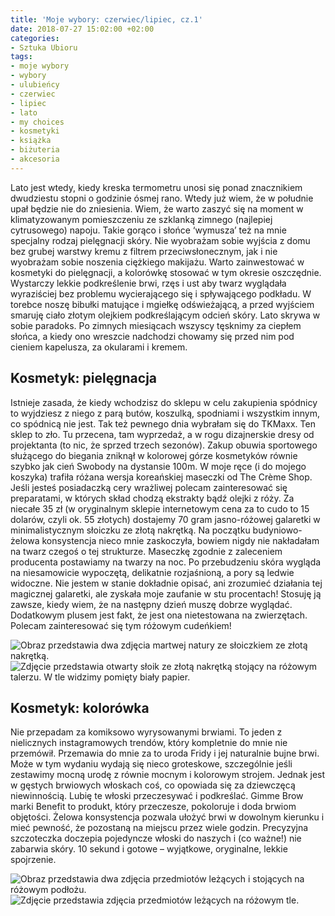 ```yaml
---
title: 'Moje wybory: czerwiec/lipiec, cz.1'
date: 2018-07-27 15:02:00 +02:00
categories:
- Sztuka Ubioru
tags:
- moje wybory
- wybory
- ulubieńcy
- czerwiec
- lipiec
- lato
- my choices
- kosmetyki
- książka
- biżuteria
- akcesoria
---
```


<olela-narrative>
Lato jest wtedy, kiedy kreska termometru unosi się ponad znacznikiem dwudziestu stopni o godzinie ósmej rano. Wtedy już wiem, że w południe upał będzie nie do zniesienia. Wiem, że warto zaszyć się na moment w klimatyzowanym pomieszczeniu ze szklanką zimnego (najlepiej cytrusowego) napoju. Takie gorąco i słońce ‘wymusza’ też na mnie specjalny rodzaj pielęgnacji skóry. Nie wyobrażam sobie wyjścia z domu bez grubej warstwy kremu z filtrem przeciwsłonecznym, jak i nie wyobrażam sobie noszenia ciężkiego makijażu. Warto zainwestować w kosmetyki do pielęgnacji, a kolorówkę stosować w tym okresie oszczędnie. Wystarczy lekkie podkreślenie brwi, rzęs i ust aby twarz wyglądała wyraziściej bez problemu wycierającego się i spływającego podkładu. W torebce noszę bibułki matujące i mgiełkę odświeżającą, a przed wyjściem smaruję ciało złotym olejkiem podkreślającym odcień skóry. Lato skrywa w sobie paradoks. Po zimnych miesiącach wszyscy tęsknimy za ciepłem słońca, a kiedy ono wreszcie nadchodzi chowamy się przed nim pod cieniem kapelusza, za okularami i kremem. 
</olela-narrative>

## Kosmetyk: pielęgnacja

Istnieje zasada, że kiedy wchodzisz do sklepu w celu zakupienia spódnicy to wyjdziesz z niego z parą butów, koszulką, spodniami i wszystkim innym, co spódnicą nie jest. Tak też pewnego dnia wybrałam się do TKMaxx. Ten sklep to zło. Tu przecena, tam wyprzedaż, a w rogu dizajnerskie dresy od projektanta (to nic, że sprzed trzech sezonów). Zakup obuwia sportowego służącego do biegania zniknął w kolorowej górze kosmetyków równie szybko jak cień Swobody na dystansie 100m.
W moje ręce (i do mojego koszyka) trafiła różana wersja koreańskiej maseczki od The Crème Shop. Jeśli jesteś posiadaczką cery wrażliwej polecam zainteresować się preparatami, w których skład chodzą ekstrakty bądź olejki z róży. Za niecałe 35 zł (w oryginalnym sklepie internetowym cena za to cudo to 15 dolarów, czyli ok. 55 złotych) dostajemy 70 gram jasno-różowej galaretki w minimalistycznym słoiczku ze złotą nakrętką. Na początku budyniowo-żelowa konsystencja nieco mnie zaskoczyła, bowiem nigdy nie nakładałam na twarz czegoś o tej strukturze. Maseczkę zgodnie z zaleceniem producenta postawiamy na twarzy na noc. Po przebudzeniu skóra wygląda na niesamowicie wypoczętą, delikatnie rozjaśnioną, a pory są ledwie widoczne. Nie jestem w stanie dokładnie opisać, ani zrozumieć działania tej magicznej galaretki, ale zyskała moje zaufanie w stu procentach! Stosuję ją zawsze, kiedy wiem, że na następny dzień muszę dobrze wyglądać. Dodatkowym plusem jest fakt, że jest ona nietestowana na zwierzętach. Polecam zainteresować się tym różowym cudeńkiem!

![Obraz przedstawia dwa zdjęcia martwej natury ze słoiczkiem ze złotą nakrętką.](https://assets2.ello.co/uploads/asset/attachment/8016437/ello-optimized-2a0e101f.jpg)
![Zdjęcie przedstawia otwarty słoik ze złotą nakrętką stojący na różowym talerzu. W tle widzimy pomięty biały papier.](https://assets2.ello.co/uploads/asset/attachment/8016438/ello-optimized-a4b0bbcd.jpg)

## Kosmetyk: kolorówka

Nie przepadam za komiksowo wyrysowanymi brwiami. To jeden z nielicznych instagramowych trendów, który kompletnie do mnie nie przemówił. Przemawia do mnie za to uroda Fridy i jej naturalnie bujne brwi. Może w tym wydaniu wydają się nieco groteskowe, szczególnie jeśli zestawimy mocną urodę z równie mocnym i kolorowym strojem. Jednak jest w gęstych brwiowych włoskach coś, co opowiada się za dziewczęcą niewinnością. Lubię te włoski przeczesywać i podkreślać. Gimme Brow marki Benefit to produkt, który przeczesze, pokoloruje i doda brwiom objętości. Żelowa konsystencja pozwala ułożyć brwi w dowolnym kierunku i mieć pewność, że pozostaną na miejscu przez wiele godzin. Precyzyjna szczoteczka doczepia pojedyncze włoski do naszych i (co ważne!) nie zabarwia skóry. 10 sekund i gotowe – wyjątkowe, oryginalne, lekkie spojrzenie.

![Obraz przedstawia dwa zdjęcia przedmiotów leżących i stojących na różowym podłożu.](https://assets1.ello.co/uploads/asset/attachment/8016444/ello-optimized-3840a28b.jpg)
![Zdjęcie przedstawia zdjęcia przedmiotów leżących na różowym tle.](https://assets2.ello.co/uploads/asset/attachment/8016447/ello-optimized-4492da1b.jpg)